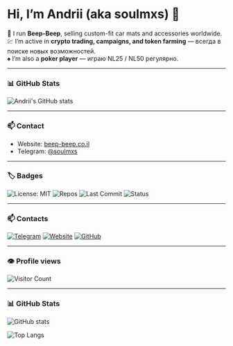 # Hi, I’m Andrii (aka soulmxs) 👋

🚗 I run **Beep-Beep**, selling custom-fit car mats and accessories worldwide.  
💹 I’m active in **crypto trading, campaigns, and token farming** — всегда в поиске новых возможностей.  
♠️ I’m also a **poker player** — играю NL25 / NL50 регулярно.

---

### 📊 GitHub Stats  
![Andrii's GitHub stats](https://github-readme-stats.vercel.app/api?username=soulmxs&show_icons=true&theme=radical)

---

### 📫 Contact  
- Website: [beep-beep.co.il](https://beep-beep.co.il)  
- Telegram: [@soulmxs](https://t.me/soulmxs)

---

### 🏷 Badges

![License: MIT](https://img.shields.io/badge/License-MIT-green.svg)
![Repos](https://img.shields.io/badge/Public%20Repos-2-blue)
![Last Commit](https://img.shields.io/github/last-commit/soulmxs/soulmxs)
![Status](https://img.shields.io/badge/Activity-Active-success)

---

### 📫 Contacts

[![Telegram](https://img.shields.io/badge/Telegram-@soulmxs-2CA5E0?logo=telegram&logoColor=white)](https://t.me/soulmxs)
[![Website](https://img.shields.io/badge/Website-beep--beep.co.il-blue?logo=google-chrome&logoColor=white)](https://beep-beep.co.il)
[![GitHub](https://img.shields.io/badge/GitHub-soulmxs-black?logo=github)](https://github.com/soulmxs)

---

### 👁️ Profile views

![Visitor Count](https://komarev.com/ghpvc/?username=soulmxs&color=brightgreen&style=for-the-badge)




- ---

### 📊 GitHub Stats

![GitHub stats](https://github-readme-stats.vercel.app/api?username=soulmxs&show_icons=true&theme=radical)

![Top Langs](https://github-readme-stats.vercel.app/api/top-langs/?username=soulmxs&layout=compact&theme=radical)

